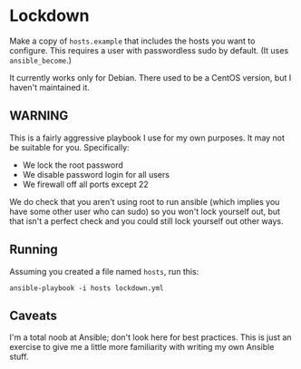# Lockdown

Make a copy of `hosts.example` that includes the hosts you want to configure.
This requires a user with passwordless sudo by default. (It uses
`ansible_become`.)

It currently works only for Debian. There used to be a CentOS version, but I
haven't maintained it.

## WARNING

This is a fairly aggressive playbook I use for my own purposes. It may not be
suitable for you. Specifically:

- We lock the root password
- We disable password login for all users
- We firewall off all ports except 22

We do check that you aren't using root to run ansible (which implies you have
some other user who can sudo) so you won't lock yourself out, but that isn't a
perfect check and you could still lock yourself out other ways.

## Running

Assuming you created a file named `hosts`, run this:

```
ansible-playbook -i hosts lockdown.yml
```

## Caveats

I'm a total noob at Ansible; don't look here for best practices. This is just
an exercise to give me a little more familiarity with writing my own Ansible
stuff.
